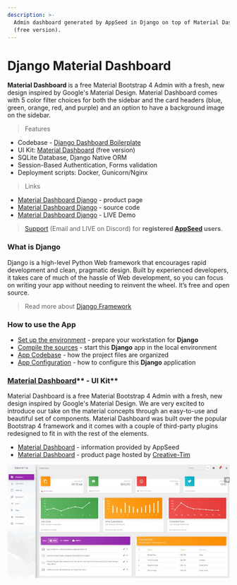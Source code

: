 ```yaml
---
description: >-
  Admin dashboard generated by AppSeed in Django on top of Material Dashboard
  (free version).
---
```


# Django Material Dashboard

**Material Dashboard** is a free Material Bootstrap 4 Admin with a fresh, new design inspired by Google's Material Design. Material Dashboard comes with 5 color filter choices for both the sidebar and the card headers (blue, green, orange, red, and purple) and an option to have a background image on the sidebar. 

> Features

* Codebase - [Django Dashboard Boilerplate](../../boilerplate-code/django-dashboard.md)
* UI Kit: [Material Dashboard](../../content/bootstrap-template/material-dashboard.md) (free version) 
* SQLite Database, Django Native ORM
* Session-Based Authentication, Forms validation
* Deployment scripts: Docker, Gunicorn/Nginx 

> Links

* [Material Dashboard Django](https://appseed.us/admin-dashboards/django-dashboard-material) - product page
* [Material Dashboard Django](https://github.com/app-generator/django-dashboard-material) - source code 
* [Material Dashboard Django](https://django-material-dashboard.appseed-srv1.com) - LIVE Demo 

> [Support](https://appseed.us/support) (Email and LIVE on Discord) for **registered **[**AppSeed**](https://appseed.us)** users**.



### What is Django

Django is a high-level Python Web framework that encourages rapid development and clean, pragmatic design. Built by experienced developers, it takes care of much of the hassle of Web development, so you can focus on writing your app without needing to reinvent the wheel. It’s free and open source.

> Read more about [Django Framework](../../content/what-is/django.md)



### How to use the App

* [Set up the environment](../../boilerplate-code/django-dashboard.md#environment-1) - prepare your workstation for **Django**
* [Compile the sources](../../boilerplate-code/django-dashboard.md#build-the-app-1) - start this **Django** app in the local environment
* [App Codebase](../../boilerplate-code/django-dashboard.md#app-codebase) - how the project files are organized
* [App Configuration](../../boilerplate-code/django-dashboard.md#app-configuration) - how to configure this **Django** application



### [**Material Dashboard**](../../content/bootstrap-template/material-dashboard.md)** - UI Kit**

Material Dashboard is a free Material Bootstrap 4 Admin with a fresh, new design inspired by Google's Material Design. We are very excited to introduce our take on the material concepts through an easy-to-use and beautiful set of components. Material Dashboard was built over the popular Bootstrap 4 framework and it comes with a couple of third-party plugins redesigned to fit in with the rest of the elements.

* [Material Dashboard](../../content/bootstrap-template/material-dashboard.md) - information provided by AppSeed 
* [Material Dashboard](https://bit.ly/3fSPqaK) - product page hosted by [Creative-Tim](../../content/partners/creative-tim.md)

![Material Dashboard - Charts Page.](../../.gitbook/assets/docs-material-dashboard-screen.jpg)
